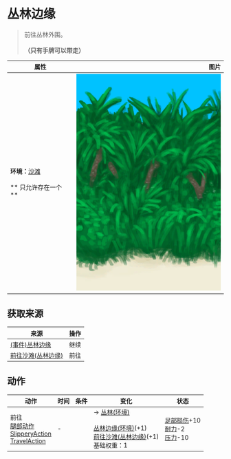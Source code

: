 # 丛林边缘  
> 前往丛林外围。<br><br><b>（只有手牌可以带走）</b>  
  
  属性  |   图片   
 ----  |  ----:   
 **环境：**[沙滩](Beach.md)<br><br>** 只允许存在一个 **  |  ![](Sprite/JunglePatch.png)   
  
## 获取来源  
来源  |  操作  
----  |  ----  
[(事件)丛林边缘](Event_OutskirtsFoundFromBeach.md)  |  继续  
[前往沙滩(丛林边缘)](Path_OutskirtsToBeach.md)  |  前往  
## 动作  
动作  |  时间  |  条件  |  变化  |  状态  
----  |  ----  |  ----  |  ----  |  ----  
前往<br>[腿部动作](LegAction.md)<br>[SlipperyAction](SlipperyAction.md)<br>[TravelAction](TravelAction.md)  |  -  |    |  → [丛林(环境)](Env_Jungle.md)<br><br>[丛林边缘(环境)](Env_Outskirts.md)(+1)<br>[前往沙滩(丛林边缘)](Path_OutskirtsToBeach.md)(+1)<br>基础权重：1<br>  |  [足部损伤](FootDamage.md)+10<br>[耐力](Stamina.md)-2<br>[压力](Stress.md)-10  
